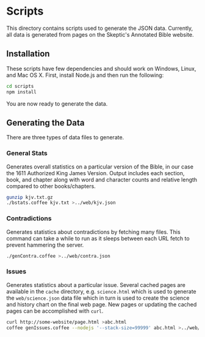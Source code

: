 Scripts
=======
This directory contains scripts used to generate the JSON data. Currently, all data is generated from pages on the Skeptic's Annotated Bible website.

Installation
------------
These scripts have few dependencies and should work on Windows, Linux, and Mac OS X. First, install Node.js and then run the following:

```bash
cd scripts
npm install
```

You are now ready to generate the data.

Generating the Data
-------------------
There are three types of data files to generate.

### General Stats
Generates overall statistics on a particular version of the Bible, in our case the 1611 Authorized King James Version. Output includes each section, book, and chapter along with word and character counts and relative length compared to other books/chapters.

```bash
gunzip kjv.txt.gz
./bstats.coffee kjv.txt >../web/kjv.json
```

### Contradictions
Generates statistics about contradictions by fetching many files. This command can take a while to run as it sleeps between each URL fetch to prevent hammering the server.

```bash
./genContra.coffee >../web/contra.json
```

### Issues
Generates statistics about a particular issue. Several cached pages are available in the `cache` directory, e.g. `science.html` which is used to generate the `web/science.json` data file which in turn is used to create the science and history chart on the final web page. New pages or updating the cached pages can be accomplished with `curl`.

```bash
curl http://some-website/page.html >abc.html
coffee genIssues.coffee --nodejs '--stack-size=99999' abc.html >../web/abc.json'
```
